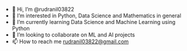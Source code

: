 - 👋 Hi, I’m @rudranil03822
- 👀 I’m interested in Python, Data Science and Mathematics in general
- 🌱 I’m currently learning Data Science and Machine Learning using Python
- 💞️ I’m looking to collaborate on ML and AI projects
- 📫 How to reach me rudranil03822@gmail.com

<!---
rudranil03822/rudranil03822 is a ✨ special ✨ repository because its `README.md` (this file) appears on your GitHub profile.
You can click the Preview link to take a look at your changes.
--->
